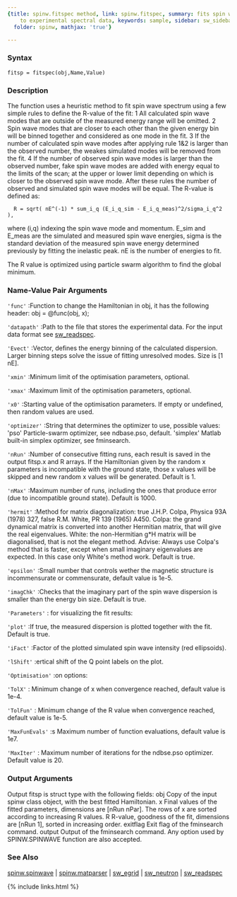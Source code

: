 ```yaml
---
{title: spinw.fitspec method, link: spinw.fitspec, summary: fits spin wave spectra
    to experimental spectral data, keywords: sample, sidebar: sw_sidebar, permalink: spinw_fitspec,
  folder: spinw, mathjax: 'true'}

---
```


### Syntax

`fitsp = fitspec(obj,Name,Value)`

### Description

The function uses a heuristic method to fit spin wave spectrum using a
few simple rules to define the R-value of the fit:
  1 All calculated spin wave modes that are outside of the measured
    energy range will be omitted.
  2 Spin wave modes that are closer to each other than the given energy
    bin will be binned together and considered as one mode in the fit.
  3 If the number of calculated spin wave modes after applying rule 1&2 
    is larger than the observed number, the weakes simulated modes will
    be removed from the fit.
  4 If the number of observed spin wave modes is larger than the observed
    number, fake spin wave modes are added with energy equal to the
    limits of the scan; at the upper or lower limit depending on which is
    closer to the observed spin wave mode.
After these rules the number of observed and simulated spin wave modes
will be equal. The R-value is defined as:
 
      R = sqrt( nE^(-1) * sum_i_q (E_i_q_sim - E_i_q_meas)^2/sigma_i_q^2 ),
 
where (i,q) indexing the spin wave mode and momentum. E_sim and E_meas
are the simulated and measured spin wave energies, sigma is the standard
deviation of the measured spin wave energy determined previously by
fitting the inelastic peak. nE is the number of energies to fit.
 
The R value is optimized using particle swarm algorithm to find the
global minimum.
 

### Name-Value Pair Arguments

`'func'`
:Function to change the Hamiltonian in obj, it has the following
 header:
          obj = @func(obj, x);

`'datapath'`
:Path to the file that stores the experimental data. For the
 input data format see <a href="matlab:doc sw_readspec">sw_readspec</a>.

`'Evect'`
:Vector, defines the energy binning of the calculated
 dispersion. Larger binning steps solve the issue of fitting
 unresolved modes. Size is [1 nE].

`'xmin'`
:Minimum limit of the optimisation parameters, optional.

`'xmax'`
:Maximum limit of the optimisation parameters, optional.

`'x0'`
:Starting value of the optimisation parameters. If empty
 or undefined, then random values are used.

`'optimizer'`
:String that determines the optimizer to use, possible values:
     'pso'       Particle-swarm optimizer, see ndbase.pso,
                 default.
     'simplex'   Matlab built-in simplex optimizer, see
                 fminsearch.

`'nRun'`
:Number of consecutive fitting runs, each result is saved in the
 output fitsp.x and R arrays. If the Hamiltonian given by the
 random x parameters is incompatible with the ground state,
 those x values will be skipped and new random x values will be
 generated. Default is 1.

`'nMax'`
:Maximum number of runs, including the ones that produce error
 (due to incompatible ground state). Default is 1000.

`'hermit'`
:Method for matrix diagonalization:
        true      J.H.P. Colpa, Physica 93A (1978) 327,
        false     R.M. White, PR 139 (1965) A450.
 Colpa: the grand dynamical matrix is converted into another
        Hermitian matrix, that will give the real eigenvalues.
 White: the non-Hermitian g*H matrix will be diagonalised,
        that is not the elegant method.
 Advise:
 Always use Colpa's method that is faster, except when small
 imaginary eigenvalues are expected. In this case only White's
 method work.
 Default is true.

`'epsilon'`
:Small number that controls wether the magnetic structure is
 incommensurate or commensurate, default value is 1e-5.

`'imagChk'`
:Checks that the imaginary part of the spin wave dispersion is
 smaller than the energy bin size. Default is true.

`'Parameters'`
: for visualizing the fit results:

`'plot'`
:If true, the measured dispersion is plotted together with the
 fit. Default is true.

`'iFact'`
:Factor of the plotted simulated spin wave intensity (red
 ellipsoids).

`'lShift'`
:ertical shift of the Q point labels on the plot.

`'Optimisation'`
:on options:

`'TolX'`
:    Minimum change of x when convergence reached, default
     value is 1e-4.

`'TolFun'`
:    Minimum change of the R value when convergence reached,
     default value is 1e-5.

`'MaxFunEvals'`
:s   Maximum number of function evaluations, default value is
     1e7.

`'MaxIter'`
:    Maximum number of iterations for the ndbse.pso optimizer.
     Default value is 20.

### Output Arguments

Output fitsp is struct type with the following fields:
obj       Copy of the input spinw class object, with the best fitted
          Hamiltonian.
x         Final values of the fitted parameters, dimensions are
          [nRun nPar]. The rows of x are sorted according to increasing R
          values.
R         R-value, goodness of the fit, dimensions are [nRun 1], sorted
          in increasing order.
exitflag  Exit flag of the fminsearch command.
output    Output of the fminsearch command.
Any option used by SPINW.SPINWAVE function are also accepted.

### See Also

[spinw.spinwave](spinw_spinwave) \| [spinw.matparser](spinw_matparser) \| [sw_egrid](sw_egrid) \| [sw_neutron](sw_neutron) \| [sw_readspec](sw_readspec)

{% include links.html %}
